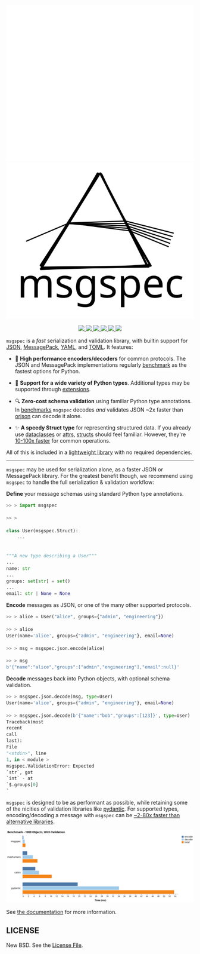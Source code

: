 <p align="center">
  <a href="https://jcristharif.com/msgspec/">
    <picture>
      <source media="(prefers-color-scheme: light)" srcset="docs/source/_static/msgspec-logo-light.svg#gh-light-mode-only">
      <img alt="msgspec" src="docs/source/_static/msgspec-logo-light.svg#gh-light-mode-only">
    </picture>
  </a>
  <a href="https://jcristharif.com/msgspec/">
    <picture>
      <source media="(prefers-color-scheme: dark)" srcset="docs/source/_static/msgspec-logo-dark.svg#gh-dark-mode-only">
      <img alt="msgspec" src="docs/source/_static/msgspec-logo-dark.svg#gh-dark-mode-only">
    </picture>
  </a>
</p>

<p align="center">
  <a href="https://github.com/jcrist/msgspec/actions/workflows/ci.yml">
    <img src="https://github.com/jcrist/msgspec/actions/workflows/ci.yml/badge.svg">
  </a>
  <a href="https://jcristharif.com/msgspec/">
    <img src="https://img.shields.io/badge/docs-latest-blue.svg">
  </a>
  <a href="https://github.com/jcrist/msgspec/blob/main/LICENSE">
    <img src="https://img.shields.io/github/license/jcrist/msgspec.svg">
  </a>
  <a href="https://pypi.org/project/msgspec/">
    <img src="https://img.shields.io/pypi/v/msgspec.svg">
  </a>
  <a href="https://anaconda.org/conda-forge/msgspec">
    <img src="https://img.shields.io/conda/vn/conda-forge/msgspec.svg">
  </a>
  <a href="https://codecov.io/gh/jcrist/msgspec">
    <img src="https://codecov.io/gh/jcrist/msgspec/branch/main/graph/badge.svg">
  </a>
</p>


`msgspec` is a *fast* serialization and validation library, with builtin
support for [JSON](https://json.org), [MessagePack](https://msgpack.org),
[YAML](https://yaml.org), and [TOML](https://toml.io). It features:

- 🚀 **High performance encoders/decoders** for common protocols. The JSON and
  MessagePack implementations regularly
  [benchmark](https://jcristharif.com/msgspec/benchmarks.html) as the fastest
  options for Python.

- 🎉 **Support for a wide variety of Python types**. Additional types may be
  supported through
  [extensions](https://jcristharif.com/msgspec/extending.html).

- 🔍 **Zero-cost schema validation** using familiar Python type annotations. In
  [benchmarks](https://jcristharif.com/msgspec/benchmarks.html) `msgspec`
  decodes *and* validates JSON ~2x faster than
  [orjson](https://github.com/ijl/orjson) can decode it alone.

- ✨ **A speedy Struct type** for representing structured data. If you already
  use [dataclasses](https://docs.python.org/3/library/dataclasses.html) or
  [attrs](https://www.attrs.org),
  [structs](https://jcristharif.com/msgspec/structs.html) should feel familiar.
  However, they're
  [10-100x faster](https://jcristharif.com/msgspec/benchmarks.html#benchmark-structs>)
  for common operations.

All of this is included in a
[lightweight library](https://jcristharif.com/msgspec/benchmarks.html#benchmark-library-size)
with no required dependencies.

---

`msgspec` may be used for serialization alone, as a faster JSON or
MessagePack library. For the greatest benefit though, we recommend using
`msgspec` to handle the full serialization & validation workflow:

**Define** your message schemas using standard Python type annotations.

```python
>> > import msgspec

>> >

class User(msgspec.Struct):
    ...


"""A new type describing a User"""
...
name: str
...
groups: set[str] = set()
...
email: str | None = None
```

**Encode** messages as JSON, or one of the many other supported protocols.

```python
>> > alice = User("alice", groups={"admin", "engineering"})

>> > alice
User(name='alice', groups={"admin", "engineering"}, email=None)

>> > msg = msgspec.json.encode(alice)

>> > msg
b'{"name":"alice","groups":["admin","engineering"],"email":null}'
```

**Decode** messages back into Python objects, with optional schema validation.

```python
>> > msgspec.json.decode(msg, type=User)
User(name='alice', groups={"admin", "engineering"}, email=None)

>> > msgspec.json.decode(b'{"name":"bob","groups":[123]}', type=User)
Traceback(most
recent
call
last):
File
"<stdin>", line
1, in < module >
msgspec.ValidationError: Expected
`str`, got
`int` - at
`$.groups[0]
`
```

`msgspec` is designed to be as performant as possible, while retaining some of
the nicities of validation libraries like
[pydantic](https://pydantic-docs.helpmanual.io/). For supported types,
encoding/decoding a message with `msgspec` can be
[~2-80x faster than alternative libraries](https://jcristharif.com/msgspec/benchmarks.html).

<p align="center">
  <a href="https://jcristharif.com/msgspec/benchmarks.html">
    <img src="https://raw.githubusercontent.com/jcrist/msgspec/main/docs/source/_static/bench-validation.svg">
  </a>
</p>

See [the documentation](https://jcristharif.com/msgspec/) for more information.

## LICENSE

New BSD. See the
[License File](https://github.com/jcrist/msgspec/blob/main/LICENSE).
